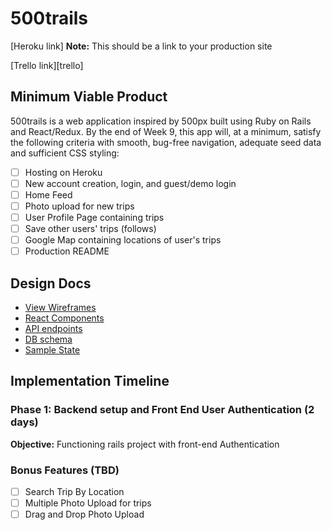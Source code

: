 # 500trails

[Heroku link] **Note:** This should be a link to your production site

[Trello link][trello]

[heroku]:
[trello]:

## Minimum Viable Product

500trails is a web application inspired by 500px built using Ruby on Rails
and React/Redux.  By the end of Week 9, this app will, at a minimum, satisfy the
following criteria with smooth, bug-free navigation, adequate seed data and
sufficient CSS styling:

- [ ] Hosting on Heroku
- [ ] New account creation, login, and guest/demo login
- [ ] Home Feed
- [ ] Photo upload for new trips
- [ ] User Profile Page containing trips
- [ ] Save other users' trips (follows)
- [ ] Google Map containing locations of user's trips
- [ ] Production README

## Design Docs
* [View Wireframes][wireframes]
* [React Components][components]
* [API endpoints][api-endpoints]
* [DB schema][schema]
* [Sample State][sample-state]

[wireframes]: docs/wireframes
[components]: docs/component-hierarchy.md
[sample-state]: docs/sample-state.md
[api-endpoints]: docs/api-endpoints.md
[schema]: docs/schema.md

## Implementation Timeline

### Phase 1: Backend setup and Front End User Authentication (2 days)

**Objective:** Functioning rails project with front-end Authentication



### Bonus Features (TBD)
- [ ] Search Trip By Location
- [ ] Multiple Photo Upload for trips
- [ ] Drag and Drop Photo Upload
